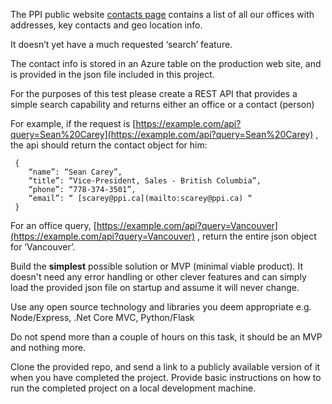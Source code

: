 The PPI public website [contacts page]([https://www.ppi.ca/en/contact](https://www.ppi.ca/en/contact)) contains a list of all our offices with addresses, key contacts and geo location info.

It doesn’t yet have a much requested ‘search’ feature.

The contact info is stored in an Azure table on the production web site, and is provided in the json file included in this project.

For the purposes of this test please create a REST API that provides a simple search capability and returns either an office or a contact (person)

For example, if the request is [https://example.com/api?query=Sean%20Carey](https://example.com/api?query=Sean%20Carey) , the api should return the contact object for him:

     {
        “name”: “Sean Carey”,
        “title”: “Vice-President, Sales - British Columbia”,
        “phone”: “778-374-3501”,
        “email”: “ [scarey@ppi.ca](mailto:scarey@ppi.ca) “
     }

For an office query, [https://example.com/api?query=Vancouver](https://example.com/api?query=Vancouver) , return the entire json object for ‘Vancouver’.

Build the **simplest** possible solution or MVP (minimal viable product). It doesn't need any error handling or other clever features and can simply load the provided json file on startup and assume it will never change.

Use any open source technology and libraries you deem appropriate e.g. Node/Express, .Net Core MVC, Python/Flask

Do not spend more than a couple of hours on this task, it should be an MVP and nothing more.

Clone the provided repo, and send a link to a publicly available version of it when you have completed the project. Provide basic instructions on how to run the completed project on a local
development machine.

